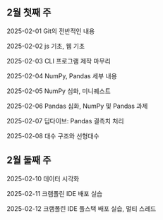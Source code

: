 ## 2월 첫째 주
2025-02-01 Git의 전반적인 내용  

2025-02-02 js 기초, 웹 기초  

2025-02-03 CLI 프로그램 제작 마무리  

2025-02-04 NumPy, Pandas 세부 내용

2025-02-05 NumPy 심화, 미니퀘스트

2025-02-06 Pandas 심화, NumPy 및 Pandas 과제 

2025-02-07 딥다이브: Pandas 결측치 처리

2025-02-08 대수 구조와 선형대수
<br>

## 2월 둘째 주
2025-02-10 데이터 시각화

2025-02-11 크램폴린 IDE 배포 실습

2025-02-12 크램폴린 IDE 풀스택 배포 실습, 멀티 스레드

